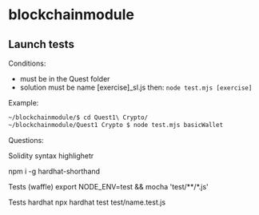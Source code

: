 # blockchainmodule

## Launch tests
Conditions:
- must be in the Quest folder
- solution must be name [exercise]_sl.js
then:
`node test.mjs [exercise]`

Example:

```bash
~/blockchainmodule/$ cd Quest1\ Crypto/
~/blockchainmodule/Quest1 Crypto $ node test.mjs basicWallet
```





Questions:

Solidity syntax highlighetr

npm i -g hardhat-shorthand


Tests (waffle)
export NODE_ENV=test && mocha 'test/**/*.js'

Tests hardhat
npx hardhat test test/name.test.js